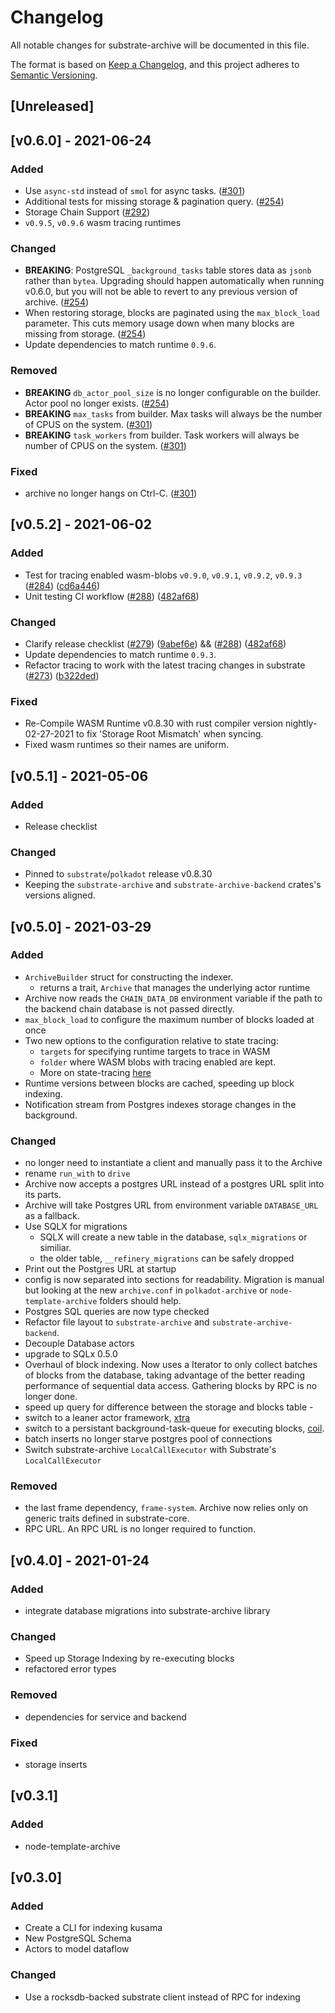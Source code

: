 # Changelog

All notable changes for substrate-archive will be documented in this file.

The format is based on [Keep a Changelog](https://keepachangelog.com/en/1.0.0/),
and this project adheres to [Semantic Versioning](https://semver.org/spec/v2.0.0.html).

## [Unreleased]

## [v0.6.0] - 2021-06-24
### Added
- Use `async-std` instead of `smol` for async tasks. ([#301](https://github.com/paritytech/substrate-archive/commit/f2a4b408123c5e64be04e70a890b1354475d812d))
- Additional tests for missing storage & pagination query. ([#254](https://github.com/paritytech/substrate-archive/commit/36d955d379b1fdfb0ff063dce394d8a4d6430323))
- Storage Chain Support ([#292](https://github.com/paritytech/substrate-archive/commit/70ea92187ed68aee9c9cc8de757b1b86bb7ab408))
- `v0.9.5`, `v0.9.6` wasm tracing runtimes

### Changed
- **BREAKING**: PostgreSQL `_background_tasks` table stores data as `jsonb` rather than `bytea`. Upgrading should happen
  automatically when running v0.6.0, but you will not be able to revert to any previous version of archive.
  ([#254](https://github.com/paritytech/substrate-archive/commit/36d955d379b1fdfb0ff063dce394d8a4d6430323))
- When restoring storage, blocks are paginated using the `max_block_load` parameter. This cuts memory usage down
when many blocks are missing from storage. ([#254](https://github.com/paritytech/substrate-archive/commit/36d955d379b1fdfb0ff063dce394d8a4d6430323))
- Update dependencies to match runtime `0.9.6`.

### Removed
- **BREAKING** `db_actor_pool_size` is no longer configurable on the builder. Actor pool no longer exists. ([#254](https://github.com/paritytech/substrate-archive/commit/36d955d379b1fdfb0ff063dce394d8a4d6430323))
- **BREAKING** `max_tasks` from builder. Max tasks will always be the number of CPUS on the system. ([#301](https://github.com/paritytech/substrate-archive/commit/f2a4b408123c5e64be04e70a890b1354475d812d))
- **BREAKING** `task_workers` from builder. Task workers will always be number of CPUS on the system. ([#301](https://github.com/paritytech/substrate-archive/commit/f2a4b408123c5e64be04e70a890b1354475d812d))

### Fixed
- archive no longer hangs on Ctrl-C. ([#301](https://github.com/paritytech/substrate-archive/commit/f2a4b408123c5e64be04e70a890b1354475d812d))

## [v0.5.2] - 2021-06-02
### Added
- Test for tracing enabled wasm-blobs `v0.9.0`, `v0.9.1`, `v0.9.2`, `v0.9.3` ([#284](https://github.com/paritytech/substrate-archive/pull/284)) ([cd6a446](https://github.com/paritytech/substrate-archive/commit/cd6a446bc66002d1945cbdf0c1b39957218f90fd))
- Unit testing CI workflow ([#288](https://github.com/paritytech/substrate-archive/pull/288)) ([482af68](https://github.com/paritytech/substrate-archive/commit/482af68fff515a7e3a34ee0c512d735790193cd6))

### Changed
- Clarify release checklist ([#279](https://github.com/paritytech/substrate-archive/pull/279)) ([9abef6e](https://github.com/paritytech/substrate-archive/commit/9abef6e2bdda4c1492b6e232ec38c8c0d59a3749)) && ([#288](https://github.com/paritytech/substrate-archive/pull/288)) ([482af68](https://github.com/paritytech/substrate-archive/commit/482af68fff515a7e3a34ee0c512d735790193cd6))
- Update dependencies to match runtime `0.9.3`.
- Refactor tracing to work with the latest tracing changes in substrate ([#273](https://github.com/paritytech/substrate-archive/pull/273)) ([b322ded](https://github.com/paritytech/substrate-archive/commit/b322ded5cf683270da6d21478e80c9f4dba706dc))

### Fixed
- Re-Compile WASM Runtime v0.8.30 with rust compiler version nightly-02-27-2021 to fix 'Storage Root Mismatch' when syncing.
- Fixed wasm runtimes so their names are uniform.

## [v0.5.1] - 2021-05-06
### Added
- Release checklist

### Changed
- Pinned to `substrate`/`polkadot` release v0.8.30
- Keeping the `substrate-archive` and `substrate-archive-backend` crates's versions aligned.

## [v0.5.0] - 2021-03-29
### Added
- `ArchiveBuilder` struct for constructing the indexer.
	- returns a trait, `Archive` that manages the underlying actor runtime
- Archive now reads the `CHAIN_DATA_DB` environment variable if the path to the backend chain database is not passed directly.
- `max_block_load` to configure the maximum number of blocks loaded at once
- Two new options to the configuration relative to state tracing:
	- `targets` for specifying runtime targets to trace in WASM
	- `folder` where WASM blobs with tracing enabled are kept.
	- More on state-tracing [here](https://github.com/paritytech/substrate-archive/wiki/6.\)-State-Tracing-&-Balance-Reconciliation)
- Runtime versions between blocks are cached, speeding up block indexing.
- Notification stream from Postgres indexes storage changes in the background.

### Changed
- no longer need to instantiate a client and manually pass it to the Archive
- rename `run_with` to `drive`
- Archive now accepts a postgres URL instead of a postgres URL split into its parts.
- Archive will take Postgres URL from environment variable `DATABASE_URL` as a fallback.
- Use SQLX for migrations
	- SQLX will create a new table in the database, `sqlx_migrations` or similiar.
	- the older table, `__refinery_migrations` can be safely dropped
- Print out the Postgres URL at startup
- config is now separated into sections for readability. Migration is manual but looking at the new `archive.conf` in `polkadot-archive` or `node-template-archive` folders should help.
- Postgres SQL queries are now type checked
- Refactor file layout to `substrate-archive` and `substrate-archive-backend`.
- Decouple Database actors
- upgrade to SQLx 0.5.0
- Overhaul of block indexing. Now uses a Iterator to only collect batches of blocks from the database,
	taking advantage of the better reading performance of sequential data access. Gathering blocks by RPC is no longer done.
- speed up query for difference between the storage and blocks table -
- switch to a leaner actor framework, [xtra](https://github.com/Restioson/xtra)
- switch to a persistant background-task-queue for executing blocks, [coil](https://github.com/insipx/coil).
- batch inserts no longer starve postgres pool of connections
- Switch substrate-archive `LocalCallExecutor` with Substrate's `LocalCallExecutor`

### Removed
- the last frame dependency, `frame-system`. Archive now relies only on generic traits defined in substrate-core.
- RPC URL. An RPC URL is no longer required to function.

## [v0.4.0] - 2021-01-24
### Added
- integrate database migrations into substrate-archive library

### Changed
- Speed up Storage Indexing by re-executing blocks
- refactored error types

### Removed
- dependencies for service and backend

### Fixed
- storage inserts

## [v0.3.1]
### Added
- node-template-archive

## [v0.3.0]
### Added
- Create a CLI for indexing kusama
- New PostgreSQL Schema
- Actors to model dataflow

### Changed
- Use a rocksdb-backed substrate client instead of RPC for indexing

